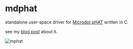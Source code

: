 # mdphat

standalone user-space driver for [Microdot pHAT](https://shop.pimoroni.com/products/microdot-phat) written in C.

see my [blog post](https://lyngvaer.no/log/userland-driver-mdphat) about it.


![mphat](https://lyngvaer.no/pub/img/9b146e73820f0c9d8f90ee1da10c56a1.gif)

